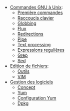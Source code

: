 
- [Commandes GNU à Unix](./commandes-gnu-à-unix.md):
    - [Première commandes](./commandes-gnu-à-unix.md#commande-de-base)
    - [Raccoucis clavier](./commandes-gnu-à-unix.md#raccoucis-clavier)
    - [Globbing](./commandes-gnu-à-unix.md#globbing)
    - [Flux](./commandes-gnu-à-unix.md#flux)
    - [Redirections](./commandes-gnu-à-unix.md#redirections)
    - [Pipe](./commandes-gnu-à-unix.md#pipe)
    - [Text processing](./commandes-gnu-à-unix.md#text-processing)
    - [Expressions regulières](./commandes-gnu-à-unix.md#expressions-regulières)
    - [Grep](./commandes-gnu-à-unix.md#grep)
    - [Sed](./commandes-gnu-à-unix.md#sed)
- [Edition de fichiers](./edition-de-fichier.md):
    - [Outils](./edition-de-fichier.md#outils)
    - [VIM](./edition-de-fichier.md#vim)
- [Gestion des logiciels](./gestion-des-logiciels.md)
    - [Concept](./gestion-des-logiciels.md#concept)
    - [Yum](./gestion-des-logiciels.md#yum)
    - [Configuration Yum](./gestion-des-logiciels.md#configuration-yum)
    - [Dpkg](./gestion-des-logiciels.md#dpkg)